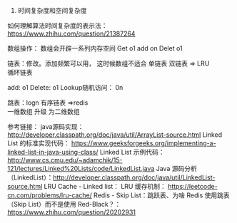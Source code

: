 
1. 时间复杂度和空间复杂度

如何理解算法时间复杂度的表示法：https://www.zhihu.com/question/21387264


数组操作：
数组会开辟一系列内存空间
Get   o1
add   on
Delet o1

链表：修改。添加频繁可以用， 这时候数组不适合
单链表
双链表 => LRU	
循环链表

add: o1
Delete: o1
Lookup随机访问： 0n

跳表：logn 有序链表  =>redis	
一维数组 升级 为二维数组

参考链接： 
java源码实现： http://developer.classpath.org/doc/java/util/ArrayList-source.html
Linked List 的标准实现代码： https://www.geeksforgeeks.org/implementing-a-linked-list-in-java-using-class/
Linked List 示例代码： http://www.cs.cmu.edu/~adamchik/15-121/lectures/Linked%20Lists/code/LinkedList.java
Java 源码分析（LinkedList）：http://developer.classpath.org/doc/java/util/LinkedList-source.html
LRU Cache - Linked list： LRU 缓存机制： https://leetcode-cn.com/problems/lru-cache/
Redis - Skip List：跳跃表、为啥 Redis 使用跳表（Skip List）而不是使用 Red-Black？： https://www.zhihu.com/question/20202931
